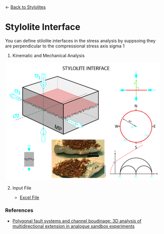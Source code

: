 ← [Back to Stylolites](../stylolites.md)

# Stylolite Interface

You can define stilolite interfaces in the stress analysis by suppsoing they are perpendicular to the compressional stress axis sigma 1

1. Kinematic and Mechanical Analysis

<p align="center">
    <img src="./images/stylolite_interface.jpg" width="500">
</p>

2. Input File

    - [Excel File](./inputFiles/excelFile.md)

### References
- [Polygonal fault systems and channel boudinage: 3D analysis of multidirectional extension in analogue sandbox experiments](https://www.researchgate.net/publication/229182350_Polygonal_fault_systems_and_channel_boudinage_3D_analysis_of_multidirectional_extension_in_analogue_sandbox_experiments)
